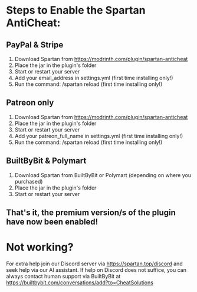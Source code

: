 # Steps to Enable the Spartan AntiCheat:

## PayPal & Stripe
1. Download Spartan from https://modrinth.com/plugin/spartan-anticheat
2. Place the jar in the plugin's folder
3. Start or restart your server
4. Add your email_address in settings.yml (first time installing only!)
5. Run the command: /spartan reload (first time installing only!)

## Patreon only
1. Download Spartan from https://modrinth.com/plugin/spartan-anticheat
2. Place the jar in the plugin's folder
3. Start or restart your server
4. Add your patreon_full_name in settings.yml (first time installing only!)
5. Run the command: /spartan reload (first time installing only!)

## BuiltByBit & Polymart
1. Download Spartan from BuiltByBit or Polymart (depending on where you purchased)
2. Place the jar in the plugin's folder
3. Start or restart your server
   
## That's it, the premium version/s of the plugin have now been enabled!

# Not working?
For extra help join our Discord server via https://spartan.top/discord and seek help via our AI assistant. If help on Discord does not suffice, you can always contact human support via BuiltByBit at https://builtbybit.com/conversations/add?to=CheatSolutions
